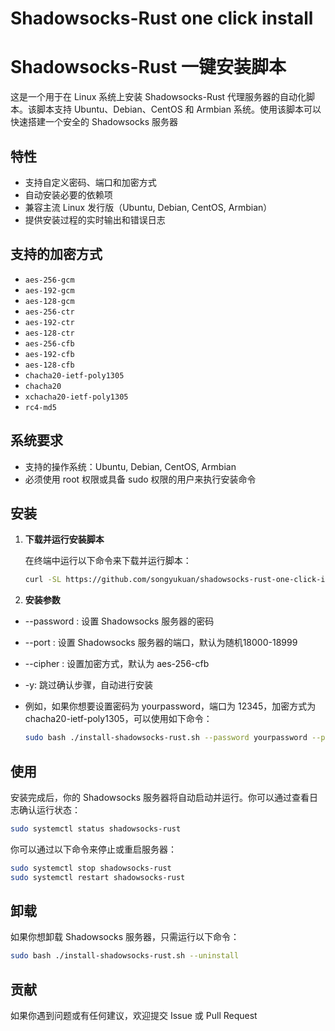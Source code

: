

# Shadowsocks-Rust one click install
# Shadowsocks-Rust 一键安装脚本

这是一个用于在 Linux 系统上安装 Shadowsocks-Rust 代理服务器的自动化脚本。该脚本支持 Ubuntu、Debian、CentOS 和 Armbian 系统。使用该脚本可以快速搭建一个安全的 Shadowsocks 服务器

## 特性

- 支持自定义密码、端口和加密方式
- 自动安装必要的依赖项
- 兼容主流 Linux 发行版（Ubuntu, Debian, CentOS, Armbian）
- 提供安装过程的实时输出和错误日志
  
## 支持的加密方式

- `aes-256-gcm`
- `aes-192-gcm`
- `aes-128-gcm`
- `aes-256-ctr`
- `aes-192-ctr`
- `aes-128-ctr`
- `aes-256-cfb`
- `aes-192-cfb`
- `aes-128-cfb`
- `chacha20-ietf-poly1305`
- `chacha20`
- `xchacha20-ietf-poly1305`
- `rc4-md5`

## 系统要求

- 支持的操作系统：Ubuntu, Debian, CentOS, Armbian
- 必须使用 root 权限或具备 sudo 权限的用户来执行安装命令

## 安装

1. **下载并运行安装脚本**

   在终端中运行以下命令来下载并运行脚本：

   ```bash
   curl -SL https://github.com/songyukuan/shadowsocks-rust-one-click-install/blob/main/install-shadowsocks-rust.sh -o install-shadowsocks-rust.sh && sudo chmod +x ./install-shadowsocks-rust.sh && sudo bash ./install-shadowsocks-rust.sh
   ```

2. **安装参数**

- --password <password>: 设置 Shadowsocks 服务器的密码
- --port <port>: 设置 Shadowsocks 服务器的端口，默认为随机18000-18999
- --cipher <cipher>: 设置加密方式，默认为 aes-256-cfb
- -y: 跳过确认步骤，自动进行安装

- 例如，如果你想要设置密码为 yourpassword，端口为 12345，加密方式为 chacha20-ietf-poly1305，可以使用如下命令：

   ```bash
   sudo bash ./install-shadowsocks-rust.sh --password yourpassword --port 12345 --cipher chacha20-ietf-poly1305 -y

   ```
## 使用
安装完成后，你的 Shadowsocks 服务器将自动启动并运行。你可以通过查看日志确认运行状态：

   ```bash
   sudo systemctl status shadowsocks-rust
   ```
你可以通过以下命令来停止或重启服务器：
   ```bash
   sudo systemctl stop shadowsocks-rust
   sudo systemctl restart shadowsocks-rust
   ```

## 卸载
如果你想卸载 Shadowsocks 服务器，只需运行以下命令：
   ```bash
   sudo bash ./install-shadowsocks-rust.sh --uninstall
   ```
## 贡献
如果你遇到问题或有任何建议，欢迎提交 Issue 或 Pull Request
